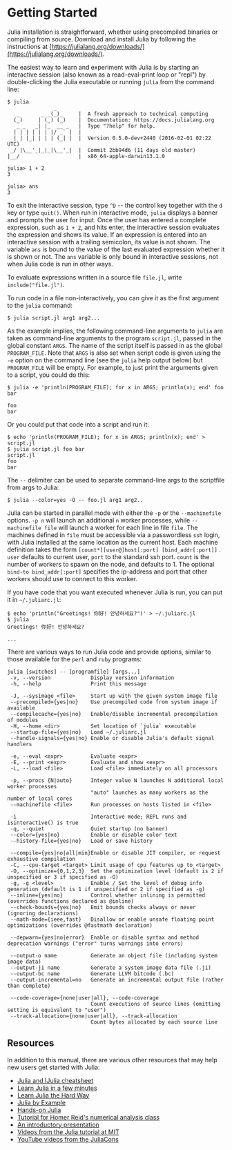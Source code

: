 # Getting Started

Julia installation is straightforward, whether using precompiled binaries or compiling from source.
Download and install Julia by following the instructions at [https://julialang.org/downloads/](https://julialang.org/downloads/).

The easiest way to learn and experiment with Julia is by starting an interactive session (also
known as a read-eval-print loop or "repl") by double-clicking the Julia executable or running
`julia` from the command line:

```
$ julia
               _
   _       _ _(_)_     |  A fresh approach to technical computing
  (_)     | (_) (_)    |  Documentation: https://docs.julialang.org
   _ _   _| |_  __ _   |  Type "?help" for help.
  | | | | | | |/ _` |  |
  | | |_| | | | (_| |  |  Version 0.5.0-dev+2440 (2016-02-01 02:22 UTC)
 _/ |\__'_|_|_|\__'_|  |  Commit 2bb94d6 (11 days old master)
|__/                   |  x86_64-apple-darwin13.1.0

julia> 1 + 2
3

julia> ans
3
```

To exit the interactive session, type `^D` -- the control key together with the `d` key or type
`quit()`. When run in interactive mode, `julia` displays a banner and prompts the user for input.
Once the user has entered a complete expression, such as `1 + 2`, and hits enter, the interactive
session evaluates the expression and shows its value. If an expression is entered into an interactive
session with a trailing semicolon, its value is not shown. The variable `ans` is bound to the
value of the last evaluated expression whether it is shown or not. The `ans` variable is only
bound in interactive sessions, not when Julia code is run in other ways.

To evaluate expressions written in a source file `file.jl`, write `include("file.jl")`.

To run code in a file non-interactively, you can give it as the first argument to the `julia`
command:

```
$ julia script.jl arg1 arg2...
```

As the example implies, the following command-line arguments to `julia` are taken as command-line
arguments to the program `script.jl`, passed in the global constant `ARGS`. The name of the script
itself is passed in as the global `PROGRAM_FILE`. Note that `ARGS` is also set when script code
is given using the `-e` option on the command line (see the `julia` help output below) but `PROGRAM_FILE`
will be empty. For example, to just print the arguments given to a script, you could do this:

```
$ julia -e 'println(PROGRAM_FILE); for x in ARGS; println(x); end' foo bar

foo
bar
```

Or you could put that code into a script and run it:

```
$ echo 'println(PROGRAM_FILE); for x in ARGS; println(x); end' > script.jl
$ julia script.jl foo bar
script.jl
foo
bar
```

The `--` delimiter can be used to separate command-line args to the scriptfile from args to Julia:

```
$ julia --color=yes -O -- foo.jl arg1 arg2..
```

Julia can be started in parallel mode with either the `-p` or the `--machinefile` options. `-p n`
will launch an additional `n` worker processes, while `--machinefile file` will launch a worker
for each line in file `file`. The machines defined in `file` must be accessible via a passwordless
`ssh` login, with Julia installed at the same location as the current host. Each machine definition
takes the form `[count*][user@]host[:port] [bind_addr[:port]]` . `user` defaults to current user,
`port` to the standard ssh port. `count` is the number of workers to spawn on the node, and defaults
to 1. The optional `bind-to bind_addr[:port]` specifies the ip-address and port that other workers
should use to connect to this worker.

If you have code that you want executed whenever Julia is run, you can put it in `~/.juliarc.jl`:

```
$ echo 'println("Greetings! 你好! 안녕하세요?")' > ~/.juliarc.jl
$ julia
Greetings! 你好! 안녕하세요?

...
```

There are various ways to run Julia code and provide options, similar to those available for the
`perl` and `ruby` programs:

```
julia [switches] -- [programfile] [args...]
 -v, --version             Display version information
 -h, --help                Print this message

 -J, --sysimage <file>     Start up with the given system image file
 --precompiled={yes|no}    Use precompiled code from system image if available
 --compilecache={yes|no}   Enable/disable incremental precompilation of modules
 -H, --home <dir>          Set location of `julia` executable
 --startup-file={yes|no}   Load ~/.juliarc.jl
 --handle-signals={yes|no} Enable or disable Julia's default signal handlers

 -e, --eval <expr>         Evaluate <expr>
 -E, --print <expr>        Evaluate and show <expr>
 -L, --load <file>         Load <file> immediately on all processors

 -p, --procs {N|auto}      Integer value N launches N additional local worker processes
                           "auto" launches as many workers as the number of local cores
 --machinefile <file>      Run processes on hosts listed in <file>

 -i                        Interactive mode; REPL runs and isinteractive() is true
 -q, --quiet               Quiet startup (no banner)
 --color={yes|no}          Enable or disable color text
 --history-file={yes|no}   Load or save history

 --compile={yes|no|all|min}Enable or disable JIT compiler, or request exhaustive compilation
 -C, --cpu-target <target> Limit usage of cpu features up to <target>
 -O, --optimize={0,1,2,3}  Set the optimization level (default is 2 if unspecified or 3 if specified as -O)
 -g, -g <level>            Enable / Set the level of debug info generation (default is 1 if unspecified or 2 if specified as -g)
 --inline={yes|no}         Control whether inlining is permitted (overrides functions declared as @inline)
 --check-bounds={yes|no}   Emit bounds checks always or never (ignoring declarations)
 --math-mode={ieee,fast}   Disallow or enable unsafe floating point optimizations (overrides @fastmath declaration)

 --depwarn={yes|no|error}  Enable or disable syntax and method deprecation warnings ("error" turns warnings into errors)

 --output-o name           Generate an object file (including system image data)
 --output-ji name          Generate a system image data file (.ji)
 --output-bc name          Generate LLVM bitcode (.bc)
 --output-incremental=no   Generate an incremental output file (rather than complete)

 --code-coverage={none|user|all}, --code-coverage
                           Count executions of source lines (omitting setting is equivalent to "user")
 --track-allocation={none|user|all}, --track-allocation
                           Count bytes allocated by each source line
```

## Resources

In addition to this manual, there are various other resources that may help new users get started
with Julia:

  * [Julia and IJulia cheatsheet](http://math.mit.edu/~stevenj/Julia-cheatsheet.pdf)
  * [Learn Julia in a few minutes](https://learnxinyminutes.com/docs/julia/)
  * [Learn Julia the Hard Way](https://github.com/chrisvoncsefalvay/learn-julia-the-hard-way)
  * [Julia by Example](http://samuelcolvin.github.io/JuliaByExample/)
  * [Hands-on Julia](https://github.com/dpsanders/hands_on_julia)
  * [Tutorial for Homer Reid's numerical analysis class](http://homerreid.dyndns.org/teaching/18.330/JuliaProgramming.shtml)
  * [An introductory presentation](https://raw.githubusercontent.com/ViralBShah/julia-presentations/master/Fifth-Elephant-2013/Fifth-Elephant-2013.pdf)
  * [Videos from the Julia tutorial at MIT](https://julialang.org/blog/2013/03/julia-tutorial-MIT)
  * [YouTube videos from the JuliaCons](https://www.youtube.com/user/JuliaLanguage/playlists)

